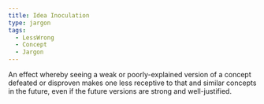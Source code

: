 ```yaml
---
title: Idea Inoculation
type: jargon
tags:
  - LessWrong
  - Concept
  - Jargon
---
```




An effect whereby seeing a weak or poorly-explained version of a concept defeated or disproven makes one less receptive to that and similar concepts in the future, even if the future versions are strong and well-justified.  
 